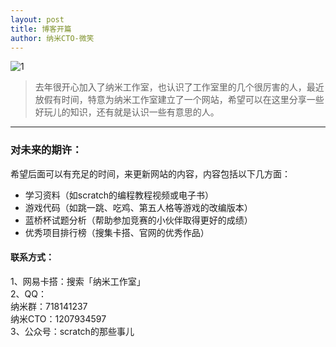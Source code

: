 ```yaml
---
layout: post
title: 博客开篇
author: 纳米CTO-微笑
---
```

![1](https://github.com/nmscratch/nmscratch.github.io/blob/master/images/payimg/alipay.jpg)
> 去年很开心加入了纳米工作室，也认识了工作室里的几个很厉害的人，最近放假有时间，特意为纳米工作室建立了一个网站，希望可以在这里分享一些好玩儿的知识，还有就是认识一些有意思的人。  

-----------------------
### 对未来的期许：  
希望后面可以有充足的时间，来更新网站的内容，内容包括以下几方面：   
- 学习资料（如scratch的编程教程视频或电子书）  
- 游戏代码（如跳一跳、吃鸡、第五人格等游戏的改编版本）  
- 蓝桥杯试题分析（帮助参加竞赛的小伙伴取得更好的成绩）  
- 优秀项目排行榜（搜集卡搭、官网的优秀作品）  


#### 联系方式：  
1、网易卡搭：搜索「纳米工作室」  
2、QQ：  
    纳米群：718141237  
    纳米CTO：1207934597  
3、公众号：scratch的那些事儿  
